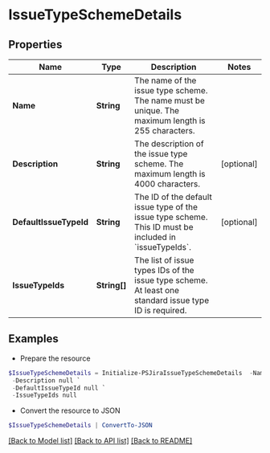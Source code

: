 # IssueTypeSchemeDetails
## Properties

Name | Type | Description | Notes
------------ | ------------- | ------------- | -------------
**Name** | **String** | The name of the issue type scheme. The name must be unique. The maximum length is 255 characters. | 
**Description** | **String** | The description of the issue type scheme. The maximum length is 4000 characters. | [optional] 
**DefaultIssueTypeId** | **String** | The ID of the default issue type of the issue type scheme. This ID must be included in &#x60;issueTypeIds&#x60;. | [optional] 
**IssueTypeIds** | **String[]** | The list of issue types IDs of the issue type scheme. At least one standard issue type ID is required. | 

## Examples

- Prepare the resource
```powershell
$IssueTypeSchemeDetails = Initialize-PSJiraIssueTypeSchemeDetails  -Name null `
 -Description null `
 -DefaultIssueTypeId null `
 -IssueTypeIds null
```

- Convert the resource to JSON
```powershell
$IssueTypeSchemeDetails | ConvertTo-JSON
```

[[Back to Model list]](../README.md#documentation-for-models) [[Back to API list]](../README.md#documentation-for-api-endpoints) [[Back to README]](../README.md)

